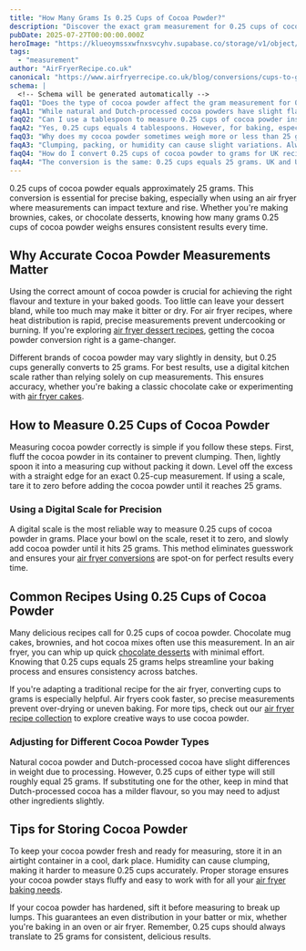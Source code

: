 ```yaml
---
title: "How Many Grams Is 0.25 Cups of Cocoa Powder?"
description: "Discover the exact gram measurement for 0.25 cups of cocoa powder for perfect baking every time. Get conversions and tips for air fryer recipes."
pubDate: 2025-07-27T00:00:00.000Z
heroImage: "https://klueoymssxwfnxsvcyhv.supabase.co/storage/v1/object/public/Shmucket/how-many-grams-is-0-25-cups-of-cocoa-powder.webp"
tags:
  - "measurement"
author: "AirFryerRecipe.co.uk"
canonical: "https://www.airfryerrecipe.co.uk/blog/conversions/cups-to-grams/how-many-grams-is-0-25-cups-of-cocoa-powder"
schema: |
  <!-- Schema will be generated automatically -->
faqQ1: "Does the type of cocoa powder affect the gram measurement for 0.25 cups?"
faqA1: "While natural and Dutch-processed cocoa powders have slight flavour differences, their weight per 0.25 cups remains roughly the same—around 25 grams. However, always check your specific brand’s packaging for precise conversions if accuracy is critical."
faqQ2: "Can I use a tablespoon to measure 0.25 cups of cocoa powder instead?"
faqA2: "Yes, 0.25 cups equals 4 tablespoons. However, for baking, especially in an air fryer, weighing 25 grams on a scale is more reliable. Spooned tablespoons can vary slightly, which may affect your recipe’s outcome."
faqQ3: "Why does my cocoa powder sometimes weigh more or less than 25 grams per 0.25 cups?"
faqA3: "Clumping, packing, or humidity can cause slight variations. Always fluff the cocoa powder before measuring and avoid pressing it into the cup. For absolute precision, a digital scale is best."
faqQ4: "How do I convert 0.25 cups of cocoa powder to grams for UK recipes?"
faqA4: "The conversion is the same: 0.25 cups equals 25 grams. UK and US cup measurements for dry ingredients like cocoa powder are typically interchangeable, but always double-check if the recipe specifies a particular type of cup."
---
```

<p>0.25 cups of cocoa powder equals approximately 25 grams. This conversion is essential for precise baking, especially when using an air fryer where measurements can impact texture and rise. Whether you're making brownies, cakes, or chocolate desserts, knowing how many grams 0.25 cups of cocoa powder weighs ensures consistent results every time.</p>

<h2>Why Accurate Cocoa Powder Measurements Matter</h2>  
<p>Using the correct amount of cocoa powder is crucial for achieving the right flavour and texture in your baked goods. Too little can leave your dessert bland, while too much may make it bitter or dry. For air fryer recipes, where heat distribution is rapid, precise measurements prevent undercooking or burning. If you're exploring <a href=https://www.airfryerrecipe.co.uk/recipes>air fryer dessert recipes</a>, getting the cocoa powder conversion right is a game-changer.</p>  

<p>Different brands of cocoa powder may vary slightly in density, but 0.25 cups generally converts to 25 grams. For best results, use a digital kitchen scale rather than relying solely on cup measurements. This ensures accuracy, whether you're baking a classic chocolate cake or experimenting with <a href=https://www.airfryerrecipe.co.uk/recipe-category/cakes>air fryer cakes</a>.</p>  

<h2>How to Measure 0.25 Cups of Cocoa Powder</h2>  
<p>Measuring cocoa powder correctly is simple if you follow these steps. First, fluff the cocoa powder in its container to prevent clumping. Then, lightly spoon it into a measuring cup without packing it down. Level off the excess with a straight edge for an exact 0.25-cup measurement. If using a scale, tare it to zero before adding the cocoa powder until it reaches 25 grams.</p>  

<h3>Using a Digital Scale for Precision</h3>  
<p>A digital scale is the most reliable way to measure 0.25 cups of cocoa powder in grams. Place your bowl on the scale, reset it to zero, and slowly add cocoa powder until it hits 25 grams. This method eliminates guesswork and ensures your <a href=https://www.airfryerrecipe.co.uk/air-fryer-conversion-chart>air fryer conversions</a> are spot-on for perfect results every time.</p>  

<h2>Common Recipes Using 0.25 Cups of Cocoa Powder</h2>  
<p>Many delicious recipes call for 0.25 cups of cocoa powder. Chocolate mug cakes, brownies, and hot cocoa mixes often use this measurement. In an air fryer, you can whip up quick <a href=https://www.airfryerrecipe.co.uk/recipe-category/dessert>chocolate desserts</a> with minimal effort. Knowing that 0.25 cups equals 25 grams helps streamline your baking process and ensures consistency across batches.</p>  

<p>If you're adapting a traditional recipe for the air fryer, converting cups to grams is especially helpful. Air fryers cook faster, so precise measurements prevent over-drying or uneven baking. For more tips, check out our <a href=https://www.airfryerrecipe.co.uk>air fryer recipe collection</a> to explore creative ways to use cocoa powder.</p>  

<h3>Adjusting for Different Cocoa Powder Types</h3>  
<p>Natural cocoa powder and Dutch-processed cocoa have slight differences in weight due to processing. However, 0.25 cups of either type will still roughly equal 25 grams. If substituting one for the other, keep in mind that Dutch-processed cocoa has a milder flavour, so you may need to adjust other ingredients slightly.</p>  

<h2>Tips for Storing Cocoa Powder</h2>  
<p>To keep your cocoa powder fresh and ready for measuring, store it in an airtight container in a cool, dark place. Humidity can cause clumping, making it harder to measure 0.25 cups accurately. Proper storage ensures your cocoa powder stays fluffy and easy to work with for all your <a href=https://www.airfryerrecipe.co.uk/air-fryer-cleaner>air fryer baking needs</a>.</p>  

<p>If your cocoa powder has hardened, sift it before measuring to break up lumps. This guarantees an even distribution in your batter or mix, whether you're baking in an oven or air fryer. Remember, 0.25 cups should always translate to 25 grams for consistent, delicious results.</p>
